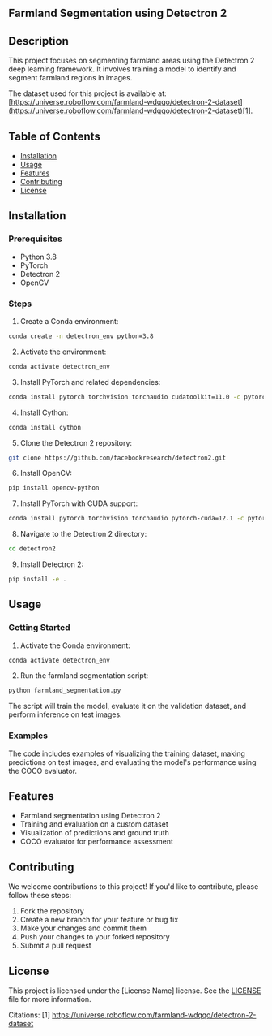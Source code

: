 ## Farmland Segmentation using Detectron 2

## Description

This project focuses on segmenting farmland areas using the Detectron 2 deep learning framework. It involves training a model to identify and segment farmland regions in images.

The dataset used for this project is available at: [https://universe.roboflow.com/farmland-wdqqo/detectron-2-dataset](https://universe.roboflow.com/farmland-wdqqo/detectron-2-dataset)[1].

## Table of Contents

- [Installation](#installation)
- [Usage](#usage)
- [Features](#features)
- [Contributing](#contributing)
- [License](#license)

## Installation

### Prerequisites

- Python 3.8
- PyTorch
- Detectron 2
- OpenCV

### Steps

1. Create a Conda environment:
```bash
conda create -n detectron_env python=3.8
```

2. Activate the environment:
```bash
conda activate detectron_env
```

3. Install PyTorch and related dependencies:
```bash
conda install pytorch torchvision torchaudio cudatoolkit=11.0 -c pytorch
```

4. Install Cython:
```bash
conda install cython
```

5. Clone the Detectron 2 repository:
```bash
git clone https://github.com/facebookresearch/detectron2.git
```

6. Install OpenCV:
```bash
pip install opencv-python
```

7. Install PyTorch with CUDA support:
```bash
conda install pytorch torchvision torchaudio pytorch-cuda=12.1 -c pytorch -c nvidia
```

8. Navigate to the Detectron 2 directory:
```bash
cd detectron2
```

9. Install Detectron 2:
```bash
pip install -e .
```

## Usage

### Getting Started

1. Activate the Conda environment:
```bash
conda activate detectron_env
```

2. Run the farmland segmentation script:
```bash
python farmland_segmentation.py
```

The script will train the model, evaluate it on the validation dataset, and perform inference on test images.

### Examples

The code includes examples of visualizing the training dataset, making predictions on test images, and evaluating the model's performance using the COCO evaluator.

## Features

- Farmland segmentation using Detectron 2
- Training and evaluation on a custom dataset
- Visualization of predictions and ground truth
- COCO evaluator for performance assessment

## Contributing

We welcome contributions to this project! If you'd like to contribute, please follow these steps:

1. Fork the repository
2. Create a new branch for your feature or bug fix
3. Make your changes and commit them
4. Push your changes to your forked repository
5. Submit a pull request

## License

This project is licensed under the [License Name] license. See the [LICENSE](LICENSE) file for more information.

Citations:
[1] https://universe.roboflow.com/farmland-wdqqo/detectron-2-dataset
